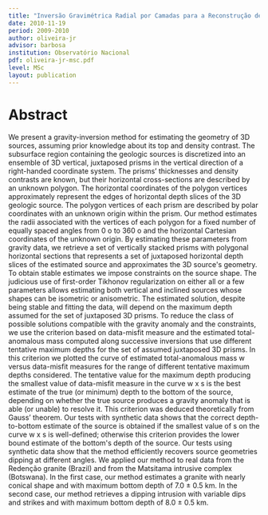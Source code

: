```yaml
---
title: "Inversão Gravimétrica Radial por Camadas para a Reconstrução de Corpos Geológicos 3D"
date: 2010-11-19
period: 2009-2010
author: oliveira-jr
advisor: barbosa
institution: Observatório Nacional
pdf: oliveira-jr-msc.pdf
level: MSc
layout: publication
---
```


# Abstract

We present a gravity-inversion method for estimating the geometry of 3D
sources, assuming prior knowledge about its top and density contrast. The
subsurface region containing the geologic sources is discretized into an
ensemble of 3D vertical, juxtaposed prisms in the vertical direction of a
right-handed coordinate system. The prisms’ thicknesses and density contrasts
are known, but their horizontal cross-sections are described by an unknown
polygon. The horizontal coordinates of the polygon vertices approximately
represent the edges of horizontal depth slices of the 3D geologic source. The
polygon vertices of each prism are described by polar coordinates with an
unknown origin within the prism. Our method estimates the radii associated with
the vertices of each polygon for a fixed number of equally spaced angles from 0
o to 360 o and the horizontal Cartesian coordinates of the unknown origin.  By
estimating these parameters from gravity data, we retrieve a set of vertically
stacked prisms with polygonal horizontal sections that represents a set of
juxtaposed horizontal depth slices of the estimated source and approximates the
3D source's geometry. To obtain stable estimates we impose constraints on the
source shape. The judicious use of first-order Tikhonov regularization on
either all or a few parameters allows estimating both vertical and inclined
sources whose shapes can be isometric or anisometric. The estimated solution,
despite being stable and fitting the data, will depend on the maximum depth
assumed for the set of juxtaposed 3D prisms. To reduce the class of possible
solutions compatible with the gravity anomaly and the constraints, we use the
criterion based on data-misfit measure and the estimated total-anomalous mass
computed along successive inversions that use different tentative maximum
depths for the set of assumed juxtaposed 3D prisms. In this criterion we
plotted the curve of estimated total-anomalous mass w versus data-misfit
measures for the range of different tentative maximum depths considered. The
tentative value for the maximum depth producing the smallest value of
data-misfit measure in the curve w x s is the best estimate of the true (or
minimum) depth to the bottom of the source, depending on whether the true
source produces a gravity anomaly that is able (or unable) to resolve it. This
criterion was deduced theoretically from Gauss’ theorem. Our tests with
synthetic data shows that the correct depth-to-bottom estimate of the source is
obtained if the smallest value of s on the curve w x s is well-defined;
otherwise this criterion provides the lower bound estimate of the bottom's
depth of the source. Our tests using synthetic data show that the method
efficiently recovers source geometries dipping at different angles. We applied
our method to real data from the Redenção granite (Brazil) and from the
Matsitama intrusive complex (Botswana). In the first case, our method estimates
a granite with nearly conical shape and with maximum bottom depth of 7.0 ± 0.5
km. In the second case, our method retrieves a dipping intrusion with variable
dips and strikes and with maximum bottom depth of 8.0 ± 0.5 km.
